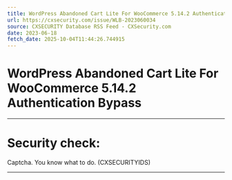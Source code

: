 ```yaml
---
title: WordPress Abandoned Cart Lite For WooCommerce 5.14.2 Authentication Bypass
url: https://cxsecurity.com/issue/WLB-2023060034
source: CXSECURITY Database RSS Feed - CXSecurity.com
date: 2023-06-18
fetch_date: 2025-10-04T11:44:26.744915
---
```


# WordPress Abandoned Cart Lite For WooCommerce 5.14.2 Authentication Bypass

---

# Security check:

Captcha. You know what to do. (CXSECURITYIDS)

---